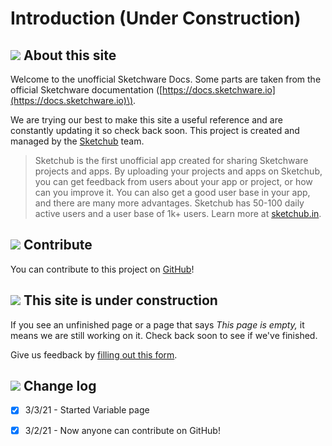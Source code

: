 # Introduction \(Under Construction\)

## ![](.gitbook/assets/fluent_about.png) About this site
Welcome to the unofficial Sketchware Docs. Some parts are taken from the official Sketchware documentation \([https://docs.sketchware.io](https://docs.sketchware.io)\).

We are trying our best to make this site a useful reference and are constantly updating it so check back soon. This project is created and managed by the [Sketchub](https://tinyurl.com/y3e8olvb) team.

> Sketchub is the first unofficial app created for sharing Sketchware projects and apps. By uploading your projects and apps on Sketchub, you can get feedback from users about your app or project, or how can you improve it. You can also get a good user base in your app, and there are many more advantages. Sketchub has 50-100 daily active users and a user base of 1k+ users. Learn more at [sketchub.in](https://tinyurl.com/y3e8olvb).

## ![](.gitbook/assets/fluent_contribute.png) Contribute
You can contribute to this project on [GitHub](https://github.com/ThatSketchub/unofficial-sketchware-docs)!

## ![](.gitbook/assets/fluent_construction.png) This site is under construction
If you see an unfinished page or a page that says _This page is empty,_ it means we are still working on it. Check back soon to see if we've finished.

Give us feedback by [filling out this form](https://forms.gle/DCDxGs8F4HJGMzseA).

## ![](.gitbook/assets/fluent_change_log.png) Change log
* [x] 3/3/21 - Started Variable page
* [x] 3/2/21 - Now anyone can contribute on GitHub! 


